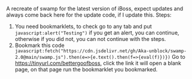 A recreate of swamp for the latest version of iBoss, expect updates and always come back here for the update code, if I update this.
Steps:
1. You need bookmarklets, to check go to any tab and put ```
javascript:alert("Testing")```
if you get an alert, you can continue, otherwise if you did not, you can not continue with the steps.
2. Bookmark this code ```
javascript:fetch("https://cdn.jsdelivr.net/gh/Aka-unblock/swamp-2.0@main/swamp.js").then(e=>{e.text().then(f=>{eval(f)})})```
Go to https://tinyurl.com/bettergoofboss, click the link it will open a blank page, on that page run the bookmarklet you bookmarked.
